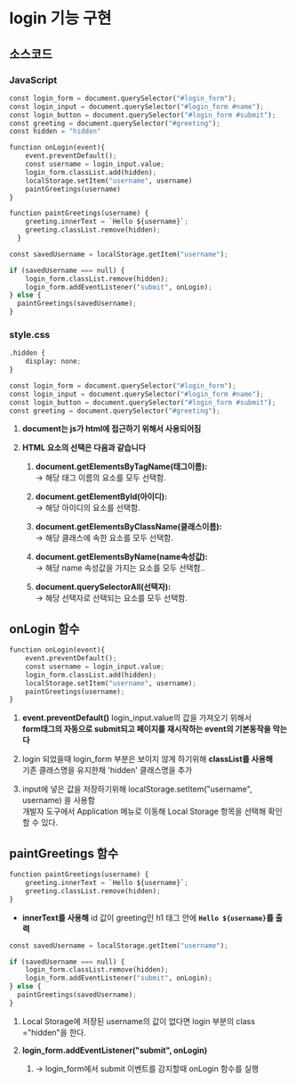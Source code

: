 # login 기능 구현 

## 소스코드 

### JavaScript


```python
const login_form = document.querySelector("#login_form");
const login_input = document.querySelector("#login_form #name");
const login_button = document.querySelector("#login_form #submit");
const greeting = document.querySelector("#greeting");
const hidden = "hidden"

function onLogin(event){
    event.preventDefault();
    const username = login_input.value;
    login_form.classList.add(hidden);
    localStorage.setItem("username", username)
    paintGreetings(username)
}

function paintGreetings(username) {
    greeting.innerText = `Hello ${username}`;
    greeting.classList.remove(hidden);
  }

const savedUsername = localStorage.getItem("username");

if (savedUsername === null) {
    login_form.classList.remove(hidden);
    login_form.addEventListener("submit", onLogin);
} else {
  paintGreetings(savedUsername);
}
```

### style.css


```python
.hidden {
    display: none;
}
```


```python
const login_form = document.querySelector("#login_form");
const login_input = document.querySelector("#login_form #name");
const login_button = document.querySelector("#login_form #submit");
const greeting = document.querySelector("#greeting");
```

1. **document는 js가 html에 접근하기 위해서 사용되어짐**

2. **HTML 요소의 선택은 다음과 같습니다**

    1) **document.getElementsByTagName(태그이름):** <br>
       -> 해당 태그 이름의 요소를 모두 선택함.

    2) **document.getElementById(아이디):** <br>
        -> 해당 아이디의 요소를 선택함.

    3) **document.getElementsByClassName(클래스이름):** <br>
        -> 해당 클래스에 속한 요소를 모두 선택함.

    4) **document.getElementsByName(name속성값):** <br>
       -> 해당 name 속성값을 가지는 요소를 모두 선택함..

    5) **document.querySelectorAll(선택자):** <br>
       -> 해당 선택자로 선택되는 요소를 모두 선택함.

## onLogin 함수 


```python
function onLogin(event){
    event.preventDefault();
    const username = login_input.value;
    login_form.classList.add(hidden);
    localStorage.setItem("username", username);
    paintGreetings(username);
}
```

1. **event.preventDefault()**
   login_input.value의 값을 가져오기 위해서 <br>
   **form태그의 자동으로 submit되고 페이지를 재시작하는 event의 기본동작을 막는다** <br>   
  
2. login 되었을때 login_form 부분은 보이지 않게 하기위해 **classList를 사용해** <br>
   기존 클래스명을 유지한채 'hidden' 클래스명을 추가

3. input에 넣은 값을 저장하기위해 localStorage.setItem("username", username) 을 사용함 <br>
   개발자 도구에서 Application 메뉴로 이동해 Local Storage 항목을 선택해 확인할 수 있다. 

## paintGreetings 함수 


```python
function paintGreetings(username) {
    greeting.innerText = `Hello ${username}`;
    greeting.classList.remove(hidden);
}
```

+ **innerText를 사용해** id 값이 greeting인 h1 태그 안에 **`Hello ${username}`를 출력** 


```python
const savedUsername = localStorage.getItem("username");

if (savedUsername === null) {
    login_form.classList.remove(hidden);
    login_form.addEventListener("submit", onLogin);
} else {
  paintGreetings(savedUsername);
}
```

1. Local Storage에 저장된 username의 값이 없다면 login 부분의 class ="hidden"을 한다.

2. **login_form.addEventListener("submit", onLogin)** <br>
    1) -> login_form에서 submit 이벤트를 감지할때 onLogin 함수를 실행  
